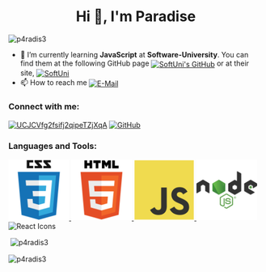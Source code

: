 <h1 align="center">Hi 👋, I'm Paradise</h1>

<p align="left"> <img src="https://komarev.com/ghpvc/?username=p4radis3&label=Profile%20views&color=0e75b6&style=flat" alt="p4radis3" /> </p>

- 🌱 I’m currently learning **JavaScript** at **Software-University**. You can find them at the following GitHub page <a href="https://github.com/SoftUni" target="blank"><img align="center" src="https://cdn.jsdelivr.net/npm/simple-icons@3.0.1/icons/github.svg" alt="SoftUni's GitHub" height="20" width="30" /></a> or at their site, <a href="https://softuni.bg" target="blank"><img align="center" src="https://imgs.search.brave.com/aLG3flUP3fqF7RZKB5mZONT9rMQ1KLTr1eS6SA6An0Y/rs:fit:860:0:0/g:ce/aHR0cHM6Ly9zb2Z0/dW5pLm9yZy93cC1j/b250ZW50L3VwbG9h/ZHMvMjAyMS8wOS9T/b2Z0VW5pLUdsb2Jh/bC1Mb2dvLUhvcml6/b250YWwuc3Zn.svg" alt="SoftUni" height="40" width="50" /></a>
- 📫 How to reach me <a href="mailto:paradis3business@gmail.com" target="blank"><img align="center" src="https://imgs.search.brave.com/wwlMVPKoPpijFfQjOxQ34SBeXF8mrYbzSBBj9NNA3dE/rs:fit:860:0:0/g:ce/aHR0cHM6Ly9tYWls/bWV0ZW9yLmNvbS9s/b2dvcy9hc3NldHMv/UE5HL0dtYWlsX0xv/Z29fMTI4cHgucG5n" alt="E-Mail" height="20" width="30" /></a> 


<h3 align="left">Connect with me:</h3>
<p align="left">
<a href="https://www.youtube.com/channel/UCJCVfg2fsifj2qipeTZjXqA" target="blank"><img align="center" src="https://raw.githubusercontent.com/rahuldkjain/github-profile-readme-generator/master/src/images/icons/Social/youtube.svg" alt="UCJCVfg2fsifj2qipeTZjXqA" height="30" width="40" /></a>
<a href="https://github.com/P4radis3" target="blank"><img align="center" src="https://cdn.jsdelivr.net/npm/simple-icons@3.0.1/icons/github.svg" alt="GitHub" height="30" width="40" /></a>

</p>

<h3 align="left">Languages and Tools:</h3>
<p align="left"> 
<a href="https://www.w3schools.com/css/" target="_blank" rel="noreferrer"> <img src="https://raw.githubusercontent.com/devicons/devicon/master/icons/css3/css3-original-wordmark.svg" width="120" alt="CSS3" style="max-width: 100%;"/> </a>
<a href="https://www.w3.org/html/" target="_blank" rel="noreferrer"> <img src="https://raw.githubusercontent.com/devicons/devicon/master/icons/html5/html5-original-wordmark.svg" width="120" alt="HTML15" style="max-width: 100%;"/> </a> 
<a href="https://developer.mozilla.org/en-US/docs/Web/JavaScript" target="_blank" rel="noreferrer"> <img src="https://raw.githubusercontent.com/devicons/devicon/master/icons/javascript/javascript-original.svg" width="120" alt="JavaScript" style="max-width: 100%;"/> </a> <a href="https://nodejs.org" target="_blank" rel="noreferrer"> <img src="https://raw.githubusercontent.com/devicons/devicon/master/icons/nodejs/nodejs-original-wordmark.svg" width="120" alt="NodeJS" style="max-width: 100%;"/> </a> 
<img src="https://raw.githubusercontent.com/react-icons/react-icons/master/react-icons.svg" width="120" alt="React Icons" style="max-width: 100%;">
</p>

<p>&nbsp;<img align="center" src="https://github-readme-stats.vercel.app/api?username=p4radis3&show_icons=true&locale=en" alt="p4radis3" /></p>

<p><img align="center" src="https://github-readme-streak-stats.herokuapp.com/?user=p4radis3&" alt="p4radis3" /></p>

